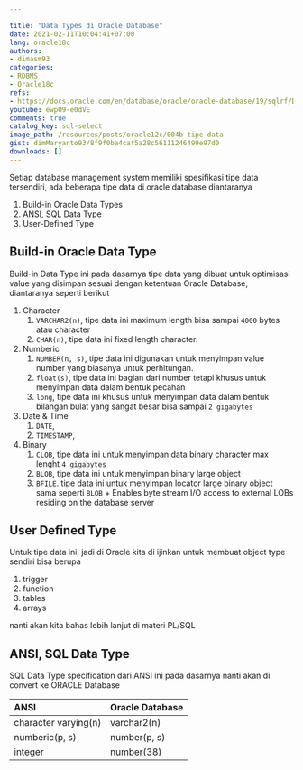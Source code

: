 ```yaml
---

title: "Data Types di Oracle Database"
date: 2021-02-11T10:04:41+07:00
lang: oracle18c
authors:
- dimasm93
categories:
- RDBMS
- Oracle18c
refs: 
- https://docs.oracle.com/en/database/oracle/oracle-database/19/sqlrf/Data-Types.html#GUID-A3C0D836-BADB-44E5-A5D4-265BA5968483
youtube: ewpO9-e0dVE
comments: true
catalog_key: sql-select
image_path: /resources/posts/oracle12c/004b-tipe-data
gist: dimMaryanto93/8f9f0ba4caf5a28c56111246499e97d0
downloads: []
---
```


Setiap database management system memiliki spesifikasi tipe data tersendiri, ada beberapa tipe data di oracle database diantaranya

1. Build-in Oracle Data Types
2. ANSI, SQL Data Type
3. User-Defined Type

<!--more-->

## Build-in Oracle Data Type

Build-in Data Type ini pada dasarnya tipe data yang dibuat untuk optimisasi value yang disimpan sesuai dengan ketentuan Oracle Database, diantaranya seperti berikut

1. Character
    1. `VARCHAR2(n)`, tipe data ini maximum length bisa sampai `4000` bytes atau character
    2. `CHAR(n)`, tipe data ini fixed length character.
2. Numberic
    1. `NUMBER(n, s)`, tipe data ini digunakan untuk menyimpan value number yang biasanya untuk perhitungan.
    2. `float(s)`, tipe data ini bagian dari number tetapi khusus untuk menyimpan data dalam bentuk pecahan
    3. `long`, tipe data ini khusus untuk menyimpan data dalam bentuk bilangan bulat yang sangat besar bisa sampai `2 gigabytes`
3. Date & Time
    1. `DATE`,
    2. `TIMESTAMP`,
4. Binary
    1. `CLOB`, tipe data ini untuk menyimpan data binary character max lenght `4 gigabytes`
    2. `BLOB`, tipe data ini untuk menyimpan binary large object
    3. `BFILE`. tipe data ini untuk menyimpan locator large binary object sama seperti `BLOB` + Enables byte stream I/O access to external LOBs residing on the database server

## User Defined Type

Untuk tipe data ini, jadi di Oracle kita di ijinkan untuk membuat object type sendiri bisa berupa 

1. trigger
2. function
3. tables
4. arrays

nanti akan kita bahas lebih lanjut di materi PL/SQL

## ANSI, SQL Data Type

SQL Data Type specification dari ANSI ini pada dasarnya nanti akan di convert ke ORACLE Database

| ANSI                  | Oracle Database       |
| :---                  | :---                  |
| character varying(n)  | varchar2(n)           |
| numberic(p, s)        | number(p, s)          |
| integer               | number(38)            |
